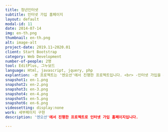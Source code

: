 ```yaml
---
title: 청년인터넷
subtitle: 인터넷 가입 홈페이지
layout: default
modal-id: 11
date: 2014-07-14
img: en-th.png
thumbnail: en-th.png
alt: image-alt
project-date: 2019.11~2020.01
client: Start Bootstrap
category: Web Development
number-of-people: 2명
tool: EditPlus, 그누보드
language: Html, javascript, jquery, php
explantion: -본 프로젝트는 '엔오션'에서 진행한 프로젝트입니다. <br> -인터넷 가입을 위한 가입폼이 구현되어 있습니다. <br>-게시판이 구현되어 리뷰 혹은 tip등을 확인 할 수 있습니다. 
snapshot1: en-1.png
snapshot2: en-2.png
snapshot3: en-3.png
snapshot4: en-4.png
snapshot5: en-5.png
snapshot6: en-6.png
videosetting: display:none
work: 세부페이지 구현
description: '엔오션'에서 진행한 프로젝트로 인터넷 가입 홈페이지입니다. 

---
```

